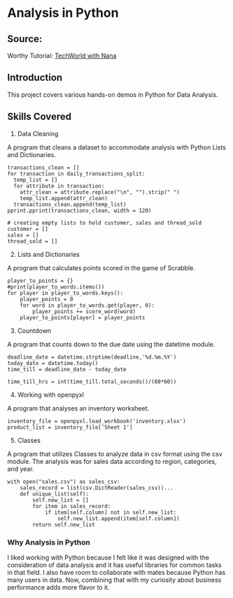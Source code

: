 # Analysis in Python
## Source:
Worthy Tutorial: [TechWorld with Nana](https://www.youtube.com/watch?v=t8pPdKYpowI)
## Introduction
This project covers various hands-on demos in Python for Data Analysis.
## Skills Covered
1. Data Cleaning

A program that cleans a dataset to accommodate analysis with Python Lists and Dictionaries.
```
transactions_clean = []
for transaction in daily_transactions_split:
  temp_list = []
  for attribute in transaction:
    attr_clean = attribute.replace("\n", "").strip(" ")
    temp_list.append(attr_clean)
  transactions_clean.append(temp_list)
pprint.pprint(transactions_clean, width = 120)

# creating empty lists to hold customer, sales and thread_sold
customer = []
sales = []
thread_sold = []
```
2. Lists and Dictionaries

A program that calculates points scored in the game of Scrabble.
```
player_to_points = {}
#print(player_to_words.items())
for player in player_to_words.keys():
    player_points = 0
    for word in player_to_words.get(player, 0):
        player_points += score_word(word)
    player_to_points[player] = player_points
```
3. Countdown

A program that counts down to the due date using the datetime module.
```
deadline_date = datetime.strptime(deadline,'%d.%m.%Y')
today_date = datetime.today()
time_till = deadline_date - today_date

time_till_hrs = int(time_till.total_seconds()/(60*60))
```
4. Working with openpyxl

A program that analyses an inventory worksheet.
```
inventory_file = openpyxl.load_workbook('inventory.xlsx')
product_list = inventory_file['Sheet 1']
```
5. Classes

A program that utilizes Classes to analyze data in csv format using the csv module.
The analysis was for sales data according to region, categories, and year.
```
with open("sales.csv") as sales_csv:
    sales_record = list(csv.DictReader(sales_csv))...
    def unique_list(self):
        self.new_list = []
        for item in sales_record:
            if item[self.column] not in self.new_list:
                self.new_list.append(item[self.column])
        return self.new_list
```
### Why Analysis in Python
I liked working with Python because I felt like it was designed with the consideration of data analysis and it has useful libraries for common tasks in that field.
I also have room to collaborate with mates because Python has many users in data.
Now, combining that with my curiosity about business performance adds more flavor to it.
